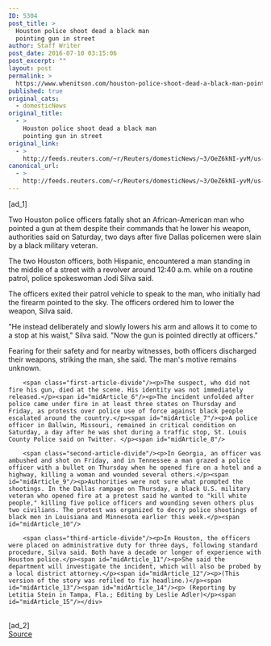 ```yaml
---
ID: 5304
post_title: >
  Houston police shoot dead a black man
  pointing gun in street
author: Staff Writer
post_date: 2016-07-10 03:15:06
post_excerpt: ""
layout: post
permalink: >
  https://www.whenitson.com/houston-police-shoot-dead-a-black-man-pointing-gun-in-street/
published: true
original_cats:
  - domesticNews
original_title:
  - >
    Houston police shoot dead a black man
    pointing gun in street
original_link:
  - >
    http://feeds.reuters.com/~r/Reuters/domesticNews/~3/OeZ6kNI-yvM/us-texas-police-shooting-idUSKCN0ZP0ML
canonical_url:
  - >
    http://feeds.reuters.com/~r/Reuters/domesticNews/~3/OeZ6kNI-yvM/us-texas-police-shooting-idUSKCN0ZP0ML
---
```

 [ad_1]
<br><div id="articleText">
<span id="midArticle_start"/>

<span id="midArticle_0"/><span class="focusParagraph" readability="6"><p><span class="articleLocatio&lt;/span&gt;n">Two Houston police officers fatally shot an African-American man who pointed a gun at them despite their commands that he lower his weapon, authorities said on Saturday, two days after five Dallas policemen were slain by a black military veteran.    </span></p></span><span id="midArticle_1"/><p>The two Houston officers, both Hispanic, encountered a man standing in the middle of a street with a revolver around 12:40 a.m. while on a routine patrol, police spokeswoman Jodi Silva said. </p><span id="midArticle_2"/><p>The officers exited their patrol vehicle to speak to the man, who initially had the firearm pointed to the sky. The officers ordered him to lower the weapon, Silva said.</p><span id="midArticle_3"/><p>"He instead deliberately and slowly lowers his arm and allows it to come to a stop at his waist," Silva said. "Now the gun is pointed directly at officers."</p><span id="midArticle_4"/><p>Fearing for their safety and for nearby witnesses, both officers discharged their weapons, striking the man, she said. The man's motive remains unknown.</p><span id="midArticle_5"/>
        
        <span class="first-article-divide"/><p>The suspect, who did not fire his gun, died at the scene. His identity was not immediately released.</p><span id="midArticle_6"/><p>The incident unfolded after police came under fire in at least three states on Thursday and Friday, as protests over police use of force against black people escalated around the country.</p><span id="midArticle_7"/><p>A police officer in Ballwin, Missouri, remained in critical condition on Saturday, a day after he was shot during a traffic stop, St. Louis County Police said on Twitter. </p><span id="midArticle_8"/>
        
        <span class="second-article-divide"/><p>In Georgia, an officer was ambushed and shot on Friday, and in Tennessee a man grazed a police officer with a bullet on Thursday when he opened fire on a hotel and a highway, killing a woman and wounded several others.</p><span id="midArticle_9"/><p>Authorities were not sure what prompted the shootings. In the Dallas rampage on Thursday, a black U.S. military veteran who opened fire at a protest said he wanted to "kill white people," killing five police officers and wounding seven others plus two civilians. The protest was organized to decry police shootings of black men in Louisiana and Minnesota earlier this week.</p><span id="midArticle_10"/>
        
        <span class="third-article-divide"/><p>In Houston, the officers were placed on administrative duty for three days, following standard procedure, Silva said. Both have a decade or longer of experience with Houston police.</p><span id="midArticle_11"/><p>She said the department will investigate the incident, which will also be probed by a local district attorney.</p><span id="midArticle_12"/><p>(This version of the story was refiled to fix headline.)</p><span id="midArticle_13"/><span id="midArticle_14"/><p> (Reporting by Letitia Stein in Tampa, Fla.; Editing by Leslie Adler)</p><span id="midArticle_15"/></div>
<br>[ad_2]
<br><a href="http://feeds.reuters.com/~r/Reuters/domesticNews/~3/OeZ6kNI-yvM/us-texas-police-shooting-idUSKCN0ZP0ML">Source </a>